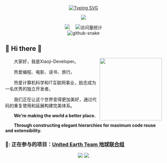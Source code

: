 <div align="center">
  <!-- dynamic typing effect 动态打字效果 -->
  <div align="center">
    <a href="https://blog.sunguoqi.com/">
      <img src="https://readme-typing-svg.demolab.com?font=Fira+Code&pause=1000&width=435&lines=console.log(%22Hello%2C%20World%22);欢迎来到Xiaoji的主页&center=true&size=27" alt="Typing SVG" />
    </a>
  </div>

  <!-- knock code pictures 敲代码的图片 -->
  <img src="https://cdn.jsdelivr.net/gh/sun0225SUN/sun0225SUN/assets/images/coding.gif" /><br>

  <!-- profile logo 个人资料徽标 -->
  <div align="center">
    <a href="https://space.bilibili.com/448488855/"><img src="https://img.shields.io/badge/Bilibili-B站-ff69b4" /></a>&emsp;
  <!-- visitor statistics logo 访客数统计徽标 -->
    <img src="https://komarev.com/ghpvc/?username=Xiaoji-Developer&label=Views&color=0e75b6&style=flat" alt="访问量统计" />
  </div>

  <!-- Snake Code Contribution Map 贪吃蛇代码贡献图 -->
  <picture>
   <source media="(prefers-color-scheme: dark)" srcset="https://cdn.jsdelivr.net/gh/sun0225SUN/sun0225SUN/profile-snake-contrib/github-contribution-grid-snake-dark.svg" />
  <source media="(prefers-color-scheme: light)" srcset="https://cdn.jsdelivr.net/gh/sun0225SUN/sun0225SUN/profile-snake-contrib/github-contribution-grid-snake.svg" />
  <img alt="github-snake" src="https://cdn.jsdelivr.net/gh/sun0225SUN/sun0225SUN/profile-snake-contrib/github-contribution-grid-snake-dark.svg" />
  </picture>
  </div>

## 🙋 Hi there 👋
<img align="right" width="200" src="https://i.postimg.cc/FscvT0sC/image.jpg" />

<p>&emsp;&emsp;大家好，我是Xiaoji-Developer。</p>
<p>&emsp;&emsp;热爱编程、电影、读书、旅行。</p>
<p>&emsp;&emsp;热爱计算机科学和IT互联网事业，励志成为一名优秀的独立开发者。</p>
<p>&emsp;&emsp;我们正在让这个世界变得更加美好，通过代码的重复使用和延展构建完美体系。</p>

<p><strong>&emsp;&emsp;We're making the world a better place.</strong></p>
<p><strong>&emsp;&emsp;Through constructing elegant hierarchies for maximum code reuse and extensibility.</strong></p>

### 🔖: 正在参与的项目：[United Earth Team 地球联合组](https://github.com/United-Earth-Team)
  
<p align="center">
  <img src="https://github-readme-stats.vercel.app/api?username=Xiaoji-Developer"/>
  <img src="https://github-readme-stats-eight-theta.vercel.app/api/top-langs/?username=Xiaoji-Developer"/>
</p>

<!---
Xiaoji-Developer/Xiaoji-Developer is a ✨ special ✨ repository because its `README.md` (this file) appears on your GitHub profile.
You can click the Preview link to take a look at your changes.
--->
